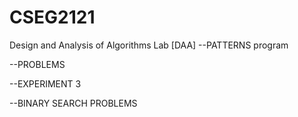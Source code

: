 # CSEG2121
Design and Analysis of Algorithms Lab [DAA]
--PATTERNS program 

--PROBLEMS

--EXPERIMENT 3

--BINARY SEARCH PROBLEMS

